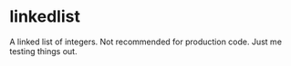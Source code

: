 linkedlist
==========

A linked list of integers. Not recommended for production code. Just me testing things out.
